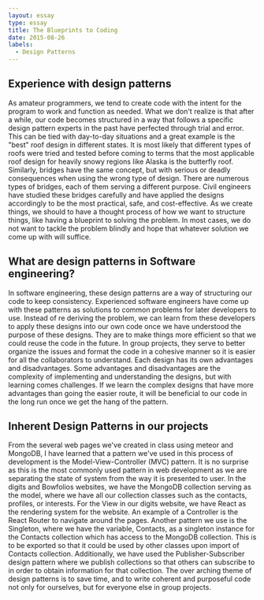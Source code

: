 ```yaml
---
layout: essay
type: essay
title: The Blueprints to Coding
date: 2015-08-26
labels:
  - Design Patterns
---
```


## Experience with design patterns 
As amateur programmers, we tend to create code with the intent for the program to work and function as needed. What we don't realize is that after a while, our code becomes structured in a way that follows a specific design pattern experts in the past have perfected through trial and error. This can be tied with day-to-day situations and a great example is the "best" roof design in different states. It is most likely that different types of roofs were tried and tested before coming to terms that the most applicable roof design for heavily snowy regions like Alaska is the butterfly roof. Similarly, bridges have the same concept, but with serious or deadly consequences when using the wrong type of design. There are numerous types of bridges, each of them serving a different purpose. Civil engineers have studied these bridges carefully and have applied the designs accordingly to be the most practical, safe, and cost-effective. As we create things, we should to have a thought process of how we want to structure things, like having a blueprint to solving the problem. In most cases, we do not want to tackle the problem blindly and hope that whatever solution we come up with will suffice. 

## What are design patterns in Software engineering?
In software engineering, these design patterns are a way of structuring our code to keep consistency. Experienced software engineers have come up with these patterns as solutions to common problems for later developers to use. Instead of re deriving the problem, we can learn from these developers to apply these designs into our own code once we have understood the purpose of these designs. They are to make things more efficient so that we could reuse the code in the future. In group projects, they serve to better organize the issues and format the code in a cohesive manner so it is easier for all the collaborators to understand. Each design has its own advantages and disadvantages. Some advantages and disadvantages are the complexity of implementing and understanding the designs, but with learning comes challenges. If we learn the complex designs that have more advantages than going the easier route, it will be beneficial to our code in the long run once we get the hang of the pattern. 

## Inherent Design Patterns in our projects
From the several web pages we've created in class using meteor and MongoDB, I have learned that a pattern we've used in this process of development is the Model-View-Controller (MVC) pattern. It is no surprise as this is the most commonly used pattern in web development as we are separating the state of system from the way it is presented to user. In the digits and Bowfolios websites, we have the MongoDB collection serving as the model, where we have all our collection classes such as the contacts, profiles, or interests. For the View in our digits website, we have React as the rendering system for the website. An example of a Controller is the React Router to navigate around the pages. Another pattern we use is the Singleton, where we have the variable, Contacts, as a singleton instance for the Contacts collection which has access to the MongoDB collection. This is to be exported so that it could be used by other classes upon import of Contacts collection. Additionally, we have used the Publisher-Subscriber design pattern where we publish collections so that others can subscribe to in order to obtain information for that collection. The over arching theme of design patterns is to save time, and to write coherent and purposeful code not only for ourselves, but for everyone else in group projects. 

